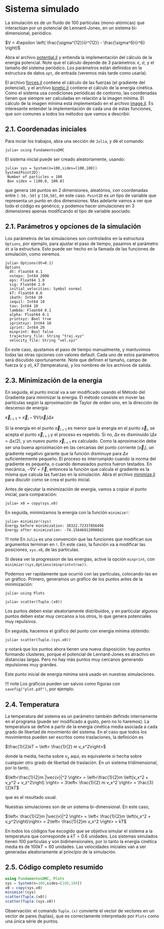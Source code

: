 
# Sistema simulado

La simulación es de un fluido de 100 partículas (mono-atómicas) que
interactúan por un
potencial de Lennard-Jones, en un sistema bi-dimensional, periódico.

$V = 4\epsilon \left( \frac{\sigma^{12}}{r^{12}} - \frac{\sigma^6}{r^6} \right)$

Abra el archivo [potential.jl](https://github.com/m3g/FundamentosDMC.jl/blob/master/src/potential.jl) y entienda la implementación del
cálculo de la energia potencial. Note que el cálculo depende de 3
parámetros: $\epsilon$, $\sigma$, y el tamaño del sistema periódico. Los
parámetros están definidos en la estructura de datos `opt`, de entrada (veremos más tarde como usarla). 

El archivo [forces.jl](https://github.com/m3g/FundamentosDMC.jl/blob/master/src/forces.jl) contiene el cálculo de las fuerzas (el gradiente
del potencial), y el archivo [kinetic.jl](https://github.com/m3g/FundamentosDMC.jl/blob/master/src/kinetic.jl) contiene el cálculo
de la energia cinética. Como el sistema usa condiciones periódicas de
contorno, las coordenadas tienen que siempre ser calculadas en relación
a la imagen mínima. El cálculo de la imagen mínima está implementado en
el archivo [image.jl](https://github.com/m3g/FundamentosDMC.jl/blob/master/src/image.jl). Es interesante entender la
implementación de cada una de estas funciones, que son comunes a todos
los métodos que vamos a describir. 

## 2.1. Coordenadas iniciales

Para inciar los trabajos, abra una sección de `Julia`, y dé el comando:
```julia-repl
julia> using FundamentosDMC
```
El sistema inicial puede ser creado aleatoriamente, usando: 
```julia-repl
julia> sys = System(n=100,sides=[100,100]) 
System{Point2D}:
 Number of particles = 100
 Box sides = [100.0, 100.0]

```
que genera `100` puntos en 2 dimensiones, aleatórios, con coordenadas entre `[-50,-50]` y `[50,50]`, en este caso. `Point2D` es un tipo de variable que representa un punto en dos dimensiones. Mas adelante vamos a ver que todo el código es genérico, y podemos hacer simulaciones en 3 dimensiones apenas modificando el tipo de variable asociado. 

## 2.1. Parámetros y opciones de la simulación

Los parámetros de las simulaciones son controlados en la estructura `Options`, por ejemplo, para ajustar el paso de tiempo, pasamos el parámetro `dt` a la estructura. Esto puede ser hecho en la llamada de las funciones de simulación, como veremos.

```julia-repl
julia> Options(dt=0.1)
Options
  dt: Float64 0.1
  nsteps: Int64 2000
  eps: Float64 1.0
  sig: Float64 2.0
  initial_velocities: Symbol normal
  kT: Float64 0.6
  ibath: Int64 10
  iequil: Int64 10
  tau: Int64 10
  lambda: Float64 0.1
  alpha: Float64 0.1
  printxyz: Bool true
  iprintxyz: Int64 10
  iprint: Int64 20
  minprint: Bool false
  trajectory_file: String "traj.xyz"
  velocity_file: String "vel.xyz"
```

En este caso, ajustamos el paso de tiempo manualmente, y mantuvimos todas las otras opciones con valores default. Cada uno de estos parámetros será discutido oportunamente. Note que definen el tamaño, campo de fuerza ($\epsilon$ y $\sigma$), $kT$ (temperatura), y los nombres de los archivos de salida. 

## 2.3. Minimización de la energia

En seguida, el punto inicial va a ser modificado usando 
el Método del Gradiente para minimizar la energia. El
método consiste en mover las partículas según la aproximación de Taylor
de orden uno, en la dirección de descenso de energia:

$\vec{x}_{i+1} = \vec{x}_i - \nabla V(\vec{x}_i) \Delta x$

Si la energia en el punto $\vec{x}_{i+1}$ es menor que la energia en el
punto $\vec{x}_i$, se acepta el punto $\vec{x}_{i+1}$ y el proceso es
repetido. Si no, $\Delta x$ es disminuido ($\Delta x = \Delta x / 2$), y
un nuevo punto $\vec{x}_{i+1}$ es calculado. Como la aproximación debe
ser una buena aproximación en las cercanias del punto corriente ($\vec{x}_i$), un
gradiente negativo garante que la función disminuye para $\Delta x$
suficientemente pequeño. El proceso es interrumpido cuando la norma del
gradiente es pequeña, o cuando demasiados puntos fueron testados. En mecánica, $-\nabla V = \vec{F}$, entonces la función que calcula el gradiente es la misma que calcula las fuerzas en la simulación. Abra el archivo [minimize.jl](https://github.com/m3g/FundamentosDMC.jl/blob/master/src/minimize.jl) para
discutir como se crea el punto inicial. 

Antes de ejecutar la minimización de energia, vamos a copiar el punto inicial, para comparación:
```julia-repl
julia> x0 = copy(sys.x0)
```

En seguida, minimizamos la energia con la función `minimize!`:
```julia-repl
julia> minimize!(sys)
Energy before minimization: 38322.72337856496
Energy after minimization: -74.15646912098042
```

!!! note
    En `Julia` es una convención que las funciones que modifican sus argumentos terminan en `!`. En este caso, la función va a modificar las posiciones, `sys.x0`, de las partículas. 

Si desea ver la progression de las energias, active la opción `minprint`, con `minimize!(sys,Options(minprint=true))`.

Podemos ver rapidamente que ocurrió con las partículas, colocando-las en un gráfico. Primero, generamos un gráfico de los puntos antes de la minimización:
```julia-repl
julia> using Plots

julia> scatter(Tuple.(x0))
```
Los puntos deben estar aleatoriamente distribuídos, y en particular algunos puntos deben estar muy cercanos a los otros, lo que genera potenciales muy repulsivos.

En seguida, hacemos el gráfico del punto con energia mínima obtenido:
```julia-repl
julia> scatter(Tuple.(sys.x0))
```
y notará que los puntos ahora tienen una nueva disposición: hay puntos formando clusteres, porque el potencial de Lennard-Jones es atractivo en distancias largas. Pero no hay más puntos muy cercanos generando repulsiones muy grandes.

Este punto inicial de energia mínima será usado en nuestras simulaciones. 

!!! note
    Los gráficos pueden ser salvos como figuras con `savefig("plot.pdf")`, por ejemplo.

## 2.4. Temperatura

La temperatura del sistema es un parámetro también definido internamente
en el programa (puede ser modificado a gusto, pero no lo haremos). La
temperatura se define a partir de la energia cinética media asociada a cada
grado de libertad de movimiento del sistema. En el caso que todos los
movimientos pueden ser escritos como traslaciones, la definición es

$\frac{1}{2}kT = \left< \frac{1}{2} m v_x^2\right>$

donde la media, hecha sobre $v_x$ aqui, es equivalente si hecha sobre
cualquier otro grado de libertad de traslación. En un sistema
tridimensional, por lo tanto, 

$\left<\frac{1}{2}m |\vec{v}|^2 \right> = 
\left<\frac{1}{2}m \left(v_x^2 + v_y^2 + v_z^2\right) \right> = 
3\left< \frac{1}{2} m v_x^2 \right> = \frac{3}{2}kT$

que es el resultado usual.

Nuestras simulaciones son de un sistema bi-dimensional. En este caso,

$\left< \frac{1}{2}m |\vec{v}|^2 \right> = 
\left< \frac{1}{2}m \left(v_x^2 + v_y^2\right)\right> =
2\left< \frac{1}{2}m v_x^2 \right> = kT$

En todos los códigos fue escogido que se objetiva simular el sistema a
la temperatura que corresponde a $kT = 0.6$ unidades. Los sistemas
simulados tienen 100 partículas y son bidimensionales, por lo tanto la energia cinética media és de $100kT=60$ unidades. Las velocidades iniciales van a ser generadas aleatoriamente al princípio de la simulación. 

## 2.5. Código completo resumido

```julia
using FundamentosDMC, Plots
sys = System(n=100,sides=[100,100])
x0 = copy(sys.x0)
minimize!(sys)
scatter(Tuple.(x0))
scatter(Tuple.(sys.x0))
```

Observación: el comando `Tuple.(x)` convierte el vector de vectores en un vector de pares (tuplas), que es correctamente interpretado por `Plots` como una única série de puntos.



